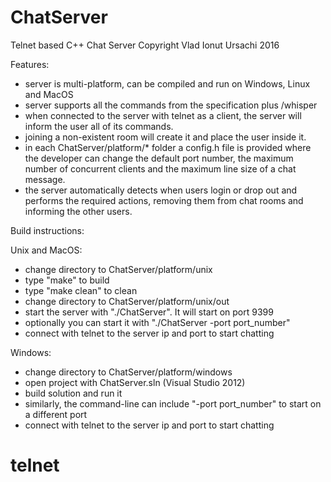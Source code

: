 # ChatServer
Telnet based C++ Chat Server
Copyright Vlad Ionut Ursachi 2016

Features:
- server is multi-platform, can be compiled and run on Windows, Linux and MacOS
- server supports all the commands from the specification plus /whisper
- when connected to the server with telnet as a client, the server will inform the user all of its commands.
- joining a non-existent room will create it and place the user inside it.
- in each ChatServer/platform/* folder a config.h file is provided where the developer can change the default port number, the maximum number of concurrent clients and the maximum line size of a chat message.
- the server automatically detects when users login or drop out and performs the required actions, removing them from chat rooms and informing the other users.

Build instructions:

Unix and MacOS:
- change directory to ChatServer/platform/unix
- type "make" to build
- type "make clean" to clean
- change directory to ChatServer/platform/unix/out
- start the server with "./ChatServer". It will start on port 9399
- optionally you can start it with "./ChatServer -port port_number"
- connect with telnet to the server ip and port to start chatting

Windows:
- change directory to ChatServer/platform/windows
- open project with ChatServer.sln (Visual Studio 2012)
- build solution and run it
- similarly, the command-line can include "-port port_number" to start on a different port
- connect with telnet to the server ip and port to start chatting

# telnet
